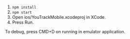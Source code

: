 1. `npm install`
2. `npm start`
3. Open ios/YouTrackMobile.xcodeproj in XCode.
4. Press Run.

To debug, press CMD+D on running in emulator application.